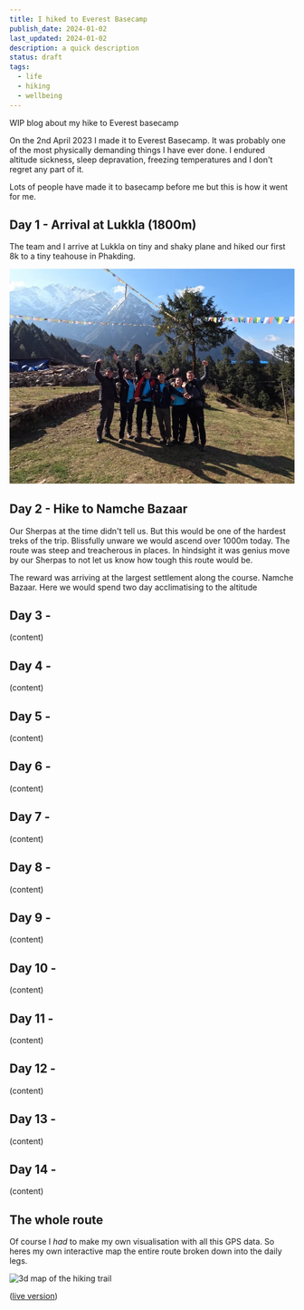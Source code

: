 ```yaml
---
title: I hiked to Everest Basecamp
publish_date: 2024-01-02
last_updated: 2024-01-02
description: a quick description
status: draft
tags:
  - life
  - hiking
  - wellbeing
---
```



WIP blog about my hike to Everest basecamp

  

On the 2nd April 2023 I made it to Everest Basecamp. It was probably one of the most physically demanding things I have ever done. I endured altitude sickness, sleep depravation, freezing temperatures and I don't regret any part of it.

  

Lots of people have made it to basecamp before me but this is how it went for me.

  

## Day 1 - Arrival at Lukkla (1800m)

  

The team and I arrive at Lukkla on tiny and shaky plane and hiked our first 8k to a tiny teahouse in Phakding.

![the btbc team at lukkla](attachments/GOPR0235.jpg) 

  

<div class="strava-embed-placeholder" data-embed-type="activity" data-embed-id="8773766993" data-style="standard"></div>

  

## Day 2 - Hike to Namche Bazaar

Our Sherpas at the time didn't tell us. But this would be one of the hardest treks of the trip.  Blissfully unware we would ascend over 1000m today. The route was steep and treacherous in places. In hindsight it was genius move by our Sherpas to not let us know how tough this route would be.

The reward was arriving at the largest settlement along the course. Namche Bazaar. Here we would spend two day acclimatising to the altitude
  

<div class="strava-embed-placeholder" data-embed-type="activity" data-embed-id="8779392541" data-style="standard"></div>

  

## Day 3 -

  

(content)

  

<div class="strava-embed-placeholder" data-embed-type="activity" data-embed-id="8783863155" data-style="standard"></div>

  

## Day 4 -

  

(content)

  

<div class="strava-embed-placeholder" data-embed-type="activity" data-embed-id="8784362504" data-style="standard"></div>

  

<div class="strava-embed-placeholder" data-embed-type="activity" data-embed-id="8789974770" data-style="standard"></div>

  

<div class="strava-embed-placeholder" data-embed-type="activity" data-embed-id="8789975194" data-style="standard"></div>

  

## Day 5 -

  

(content)

  

<div class="strava-embed-placeholder" data-embed-type="activity" data-embed-id="8800868630" data-style="standard"></div>

  

## Day 6 -

  

(content)

  

<div class="strava-embed-placeholder" data-embed-type="activity" data-embed-id="8801937278" data-style="standard"></div>

  

## Day 7 -

  

(content)

  

<div class="strava-embed-placeholder" data-embed-type="activity" data-embed-id="8806491990" data-style="standard"></div>

  

## Day 8 -

  

(content)

  

<div class="strava-embed-placeholder" data-embed-type="activity" data-embed-id="8800868630" data-style="standard"></div>

  

## Day 9 -

  

(content)

  

<div class="strava-embed-placeholder" data-embed-type="activity" data-embed-id="8852888942" data-style="standard"></div>

  

<div class="strava-embed-placeholder" data-embed-type="activity" data-embed-id="8819257607" data-style="standard"></div>

  

## Day 10 -

  

(content)

  

<div class="strava-embed-placeholder" data-embed-type="activity" data-embed-id="8824344017" data-style="standard"></div>

  

## Day 11 -

  

(content)

  

<div class="strava-embed-placeholder" data-embed-type="activity" data-embed-id="8829287149" data-style="standard"></div>

  

## Day 12 -

  

(content)

  

<div class="strava-embed-placeholder" data-embed-type="activity" data-embed-id="8835095144" data-style="standard"></div>

  

## Day 13 -

  

(content)

  

<div class="strava-embed-placeholder" data-embed-type="activity" data-embed-id="8841006070" data-style="standard"></div>

  

## Day 14 -

  

(content)

  

<div class="strava-embed-placeholder" data-embed-type="activity" data-embed-id="8845817389" data-style="standard"></div>

  

## The whole route

  

Of course I _had_ to make my own visualisation with all this GPS data. So heres my own interactive map the entire route broken down into the daily legs.

![3d map of the hiking trail](attachments/interative-hike-map.gif)


([live version](https://btbc-2023-data-viz.vercel.app/))

  

<script defer src="https://strava-embeds.com/embed.js"></script>